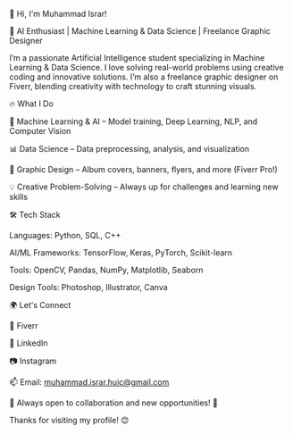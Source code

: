 👋 Hi, I'm Muhammad Israr!

🚀 AI Enthusiast | Machine Learning & Data Science | Freelance Graphic Designer

I’m a passionate Artificial Intelligence student specializing in Machine Learning & Data Science. I love solving real-world problems using creative coding and innovative solutions. I’m also a freelance graphic designer on Fiverr, blending creativity with technology to craft stunning visuals.

🔥 What I Do

🤖 Machine Learning & AI – Model training, Deep Learning, NLP, and Computer Vision

📊 Data Science – Data preprocessing, analysis, and visualization

🎨 Graphic Design – Album covers, banners, flyers, and more (Fiverr Pro!)

💡 Creative Problem-Solving – Always up for challenges and learning new skills

🛠️ Tech Stack

Languages: Python, SQL, C++

AI/ML Frameworks: TensorFlow, Keras, PyTorch, Scikit-learn

Tools: OpenCV, Pandas, NumPy, Matplotlib, Seaborn

Design Tools: Photoshop, Illustrator, Canva

🌍 Let's Connect

💼 Fiverr

🔗 LinkedIn

📷 Instagram

📫 Email: muhammad.israr.huic@gmail.com

📌 Always open to collaboration and new opportunities! 🚀

Thanks for visiting my profile! 😊

